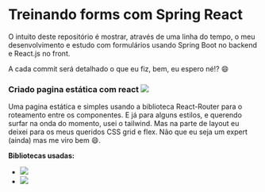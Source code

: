 
#  Treinando forms com Spring React


O intuito deste repositório é mostrar, através de uma linha do tempo, o meu desenvolvimento e estudo com formulários usando Spring Boot no backend e React.js no front.

A cada commit será detalhado o que eu fiz, bem, eu espero né!? :smile:

### Criado pagina estática com react [![](https://img.shields.io/badge/-Pg--Estática-green)](https://github.com/LuanChagas/treinando_forms_spring_react/commit/1ba72efb5fbff09bb92c8d206afe6523da7e277b)

Uma pagina estática e simples usando a biblioteca React-Router para o roteamento entre os componentes.
E já para alguns estilos, e querendo surfar na onda do momento,  usei o tailwind. Mas na parte de layout eu deixei para os meus queridos CSS grid e flex. Não que eu seja um expert (ainda) mas me viro bem :smile:.

**Bibliotecas usadas:**

 -  [![](https://img.shields.io/badge/-react--router-9cf)](https://github.com/remix-run/react-router)
 - [![](https://img.shields.io/badge/-tailwind-9cf)](https://github.com/tailwindlabs/tailwindcss)
